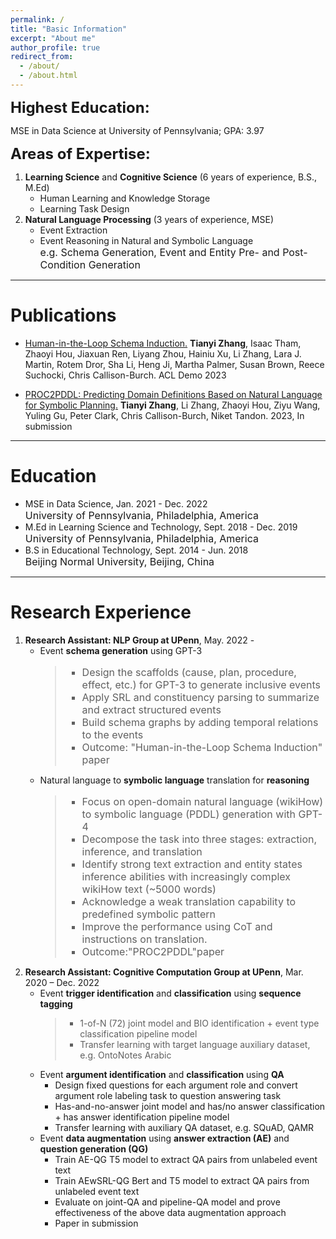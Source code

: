 ```yaml
---
permalink: /
title: "Basic Information"
excerpt: "About me"
author_profile: true
redirect_from: 
  - /about/
  - /about.html
---
```

**<font size=5>Highest Education:</font>**

MSE in Data Science at University of Pennsylvania;  GPA: 3.97

**<font size=5>Areas of Expertise:</font>**
1. **Learning Science** and **Cognitive Science** (6 years of experience, B.S., M.Ed)
    - Human Learning and Knowledge Storage
    - Learning Task Design
2. **Natural Language Processing** (3 years of experience, MSE)
    - Event Extraction
    - Event Reasoning in Natural and Symbolic Language<br>
      <font size=3>e.g. Schema Generation, Event and Entity Pre- and Post- Condition Generation</font>

------

# Publications
- [Human-in-the-Loop Schema Induction.](https://aclanthology.org/2023.acl-demo.1.pdf)
    **Tianyi Zhang**, Isaac Tham, Zhaoyi Hou, Jiaxuan Ren, Liyang Zhou, Hainiu Xu, Li Zhang, Lara J. Martin, Rotem Dror, Sha Li, Heng Ji, Martha Palmer, Susan Brown, Reece Suchocki, Chris Callison-Burch. ACL Demo 2023
    
- [PROC2PDDL: Predicting Domain Definitions Based on Natural Language for Symbolic Planning.](https://123.com)
    **Tianyi Zhang**, Li Zhang, Zhaoyi Hou, Ziyu Wang, Yuling Gu, Peter Clark, Chris Callison-Burch, Niket Tandon. 2023, In submission

------

# Education
  - MSE in Data Science,   Jan. 2021 - Dec. 2022<br>
    <font size=3>University of Pennsylvania, Philadelphia, America</font>
  - M.Ed in Learning Science and Technology,   Sept. 2018 - Dec. 2019<br>
    <font size=3>University of Pennsylvania, Philadelphia, America</font>
  - B.S in Educational Technology,   Sept. 2014 - Jun. 2018<br>
    <font size=3>Beijing Normal University, Beijing, China</font>

------

# Research Experience

1. **Research Assistant: NLP Group at UPenn**, May. 2022 -
    - Event **schema generation** using GPT-3
      <blockquote><font size=3 class='no-italics'>
        <ul>
        <li>Design the scaffolds (cause, plan, procedure, effect, etc.) for GPT-3 to generate inclusive events</li>
        <li>Apply SRL and constituency parsing to summarize and extract structured events</li>
        <li>Build schema graphs by adding temporal relations to the events</li>
        <li>Outcome: "Human-in-the-Loop Schema Induction" paper</li>
        </ul>
      </font></blockquote>
    - Natural language to **symbolic language** translation for **reasoning**
      <blockquote><font size=3 class='no-italics'>
        <ul>
        <li>Focus on open-domain natural language (wikiHow) to symbolic language (PDDL) generation with GPT-4
        <li>Decompose the task into three stages: extraction, inference, and translation
        <li>Identify strong text extraction and entity states inference abilities with increasingly complex wikiHow text (~5000 words)
        <li>Acknowledge a weak translation capability to predefined symbolic pattern
        <li>Improve the performance using CoT and instructions on translation.
        <li>Outcome:"PROC2PDDL"paper
        </ul>
      </font></blockquote>
2. **Research Assistant: Cognitive Computation Group at UPenn**, Mar. 2020 – Dec. 2022   
    - Event **trigger identification** and **classification** using **sequence tagging**
        > - 1-of-N (72) joint model and BIO identification + event type classification pipeline model
        > - Transfer learning with target language auxiliary dataset, e.g. OntoNotes Arabic
    - Event **argument identification** and **classification** using **QA**
        - Design fixed questions for each argument role and convert argument role labeling task to question answering task
        - Has-and-no-answer joint model and has/no answer classification + has answer identification pipeline model
        - Transfer learning with auxiliary QA dataset, e.g. SQuAD, QAMR
    - Event **data augmentation** using **answer extraction (AE)** and **question generation (QG)**
        - Train AE-QG T5 model to extract QA pairs from unlabeled event text
        - Train AEwSRL-QG Bert and T5 model to extract QA pairs from unlabeled event text
        - Evaluate on joint-QA and pipeline-QA model and prove effectiveness of the above data augmentation approach
        - Paper in submission

